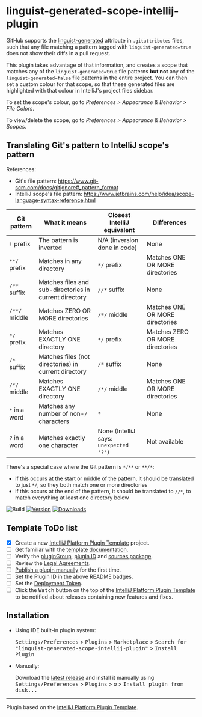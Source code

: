# linguist-generated-scope-intellij-plugin

<!-- Plugin description -->

GitHub supports the <a href="https://docs.github.com/en/repositories/working-with-files/managing-files/customizing-how-changed-files-appear-on-github">linguist-generated</a>
attribute in `.gitattributes` files, such that any file matching a pattern tagged with `linguist-generated=true`
does not show their diffs in a pull request.

This plugin takes advantage of that information, and creates a scope that matches any of the `linguist-generated=true`
file patterns **but not** any of the `linguist-generated=false` file patterns in the entire project.
You can then set a custom colour for that scope, so that these generated files are highlighted with that colour in IntelliJ's project files sidebar.

To set the scope's colour, go to _Preferences > Appearance & Behavior > File Colors_.

To view/delete the scope, go to _Preferences > Appearance & Behavior > Scopes_.
<!-- Plugin description end -->

## Translating Git's pattern to IntelliJ scope's pattern
References:
* Git's file pattern: https://www.git-scm.com/docs/gitignore#_pattern_format
* IntelliJ scope's file pattern: https://www.jetbrains.com/help/idea/scope-language-syntax-reference.html

| Git pattern   | What it means                                          | Closest IntelliJ equivalent             | Differences                      |
|---------------|--------------------------------------------------------|-----------------------------------------|----------------------------------|
| `!` prefix    | The pattern is inverted                                | N/A (inversion done in code)            | None                             |
| `**/` prefix  | Matches in any directory                               | `*/` prefix                             | Matches ONE OR MORE directories  |
| `/**` suffix  | Matches files and sub-directories in current directory | `//*` suffix                            | None                             |
| `/**/` middle | Matches ZERO OR MORE directories                       | `/*/` middle                            | Matches ONE OR MORE directories  |
| `*/` prefix   | Matches EXACTLY ONE directory                          | `*/` prefix                             | Matches ZERO OR MORE directories |
| `/*` suffix   | Matches files (not directories) in current directory   | `/*` suffix                             | None                             |
| `/*/` middle  | Matches EXACTLY ONE directory                          | `/*/` middle                            | Matches ONE OR MORE directories  |
| `*` in a word | Matches any number of non-`/` characters               | `*`                                     | None                             |
| `?` in a word | Matches exactly one character                          | None (IntelliJ says: `unexpected '?'`)  | Not available                    |

There's a special case where the Git pattern is `*/**` or `**/*`:
* if this occurs at the start or middle of the pattern, it should be translated to just `*/`, so they both match one or more directories
* if this occurs at the end of the pattern, it should be translated to `//*`, to match everything at least one directory below

![Build](https://github.com/IanvsPoplicola/linguist-generated-scope-intellij-plugin/workflows/Build/badge.svg)
[![Version](https://img.shields.io/jetbrains/plugin/v/PLUGIN_ID.svg)](https://plugins.jetbrains.com/plugin/PLUGIN_ID)
[![Downloads](https://img.shields.io/jetbrains/plugin/d/PLUGIN_ID.svg)](https://plugins.jetbrains.com/plugin/PLUGIN_ID)

## Template ToDo list
- [x] Create a new [IntelliJ Platform Plugin Template][template] project.
- [ ] Get familiar with the [template documentation][template].
- [ ] Verify the [pluginGroup](./gradle.properties), [plugin ID](./src/main/resources/META-INF/plugin.xml) and [sources package](./src/main/kotlin).
- [ ] Review the [Legal Agreements](https://plugins.jetbrains.com/docs/marketplace/legal-agreements.html).
- [ ] [Publish a plugin manually](https://plugins.jetbrains.com/docs/intellij/publishing-plugin.html?from=IJPluginTemplate) for the first time.
- [ ] Set the Plugin ID in the above README badges.
- [ ] Set the [Deployment Token](https://plugins.jetbrains.com/docs/marketplace/plugin-upload.html).
- [ ] Click the <kbd>Watch</kbd> button on the top of the [IntelliJ Platform Plugin Template][template] to be notified about releases containing new features and fixes.

## Installation

- Using IDE built-in plugin system:
  
  <kbd>Settings/Preferences</kbd> > <kbd>Plugins</kbd> > <kbd>Marketplace</kbd> > <kbd>Search for "linguist-generated-scope-intellij-plugin"</kbd> >
  <kbd>Install Plugin</kbd>
  
- Manually:

  Download the [latest release](https://github.com/IanvsPoplicola/linguist-generated-scope-intellij-plugin/releases/latest) and install it manually using
  <kbd>Settings/Preferences</kbd> > <kbd>Plugins</kbd> > <kbd>⚙️</kbd> > <kbd>Install plugin from disk...</kbd>


---
Plugin based on the [IntelliJ Platform Plugin Template][template].

[template]: https://github.com/JetBrains/intellij-platform-plugin-template
